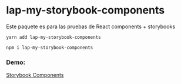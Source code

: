 # lap-my-storybook-components

Este paquete es para las pruebas de React components + storybooks

```
yarn add lap-my-storybook-components
```
```
npm i lap-my-storybook-components
```

### Demo:
[Storybook Components](https://lucasalejandroperez.github.io/storybooks-components/?path=/story/example-introduction--page)